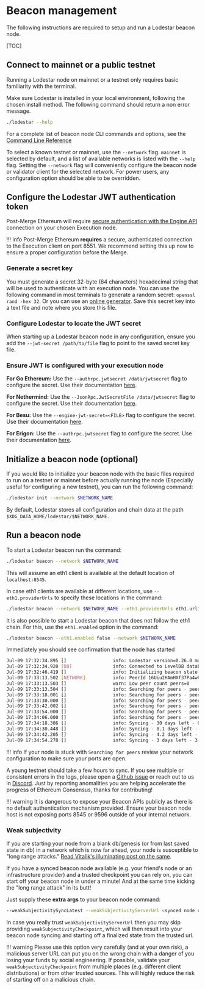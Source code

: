# Beacon management

The following instructions are required to setup and run a Lodestar beacon node.

[TOC]

## Connect to mainnet or a public testnet

Running a Lodestar node on mainnet or a testnet only requires basic familiarity with the terminal.

Make sure Lodestar is installed in your local environment, following the chosen install method. The following command should return a non error message.

```bash
./lodestar --help
```

For a complete list of beacon node CLI commands and options, see the [Command Line Reference](../../reference/cli/)

To select a known testnet or mainnet, use the `--network` flag. `mainnet` is selected by default, and a list of available networks is listed with the `--help` flag. Setting the `--network` flag will conveniently configure the beacon node or validator client for the selected network. For power users, any configuration option should be able to be overridden.

## Configure the Lodestar JWT authentication token

Post-Merge Ethereum will require [secure authentication with the Engine API](https://github.com/ethereum/execution-apis/blob/main/src/engine/authentication.md) connection on your chosen Execution node.

<!-- prettier-ignore-start -->
!!! info
    Post-Merge Ethereum **requires** a secure, authenticated connection to the Execution client on port 8551. We recommend setting this up now to ensure a proper configuration before the Merge.
<!-- prettier-ignore-end -->

### Generate a secret key

You must generate a secret 32-byte (64 characters) hexadecimal string that will be used to authenticate with an execution node. You can use the following command in most terminals to generate a random secret: `openssl rand -hex 32`. Or you can use an [online generator](https://codebeautify.org/generate-random-hexadecimal-numbers).  Save this secret key into a text file and note where you store this file.

### Configure Lodestar to locate the JWT secret

When starting up a Lodestar beacon node in any configuration, ensure you add the `--jwt-secret /path/to/file` flag to point to the saved secret key file. 

### Ensure JWT is configured with your execution node

**For Go Ethereum:**
Use the `--authrpc.jwtsecret /data/jwtsecret` flag to configure the secret. Use their documentation [here](https://geth.ethereum.org/docs/interface/merge).

**For Nethermind:**
Use the `--JsonRpc.JwtSecretFile /data/jwtsecret` flag to configure the secret. Use their documentation [here](https://docs.nethermind.io/nethermind/first-steps-with-nethermind/running-nethermind-post-merge#jwtsecretfile).

**For Besu:**
Use the `--engine-jwt-secret=<FILE>` flag to configure the secret. Use their documentation [here](https://besu.hyperledger.org/en/stable/Reference/CLI/CLI-Syntax/#engine-jwt-secret).

**For Erigon:**
Use the `--authrpc.jwtsecret` flag to configure the secret. Use their documentation [here](https://github.com/ledgerwatch/erigon#authentication-api).

## Initialize a beacon node (optional)

If you would like to initialize your beacon node with the basic files required to run on a testnet or mainnet before actually running the node (Especially useful for configuring a new testnet), you can run the following command:

```bash
./lodestar init --network $NETWORK_NAME
```

By default, Lodestar stores all configuration and chain data at the path `$XDG_DATA_HOME/lodestar/$NETWORK_NAME`.

## Run a beacon node

To start a Lodestar beacon run the command:

```bash
./lodestar beacon --network $NETWORK_NAME
```

This will assume an eth1 client is available at the default location of `localhost:8545`.

In case eth1 clients are available at different locations, use `--eth1.providerUrls` to specify these locations in the command:

```bash
./lodestar beacon --network $NETWORK_NAME --eth1.providerUrls eth1.url1 eth1.url2
```

It is also possible to start a Lodestar beacon that does not follow the eth1 chain. For this, use the `eth1.enabled` option in the command:

```bash
./lodestar beacon --eth1.enabled false --network $NETWORK_NAME
```

Immediately you should see confirmation that the node has started

```bash
Jul-09 17:32:34.895 []                 info: Lodestar version=0.26.0 master 8058d367, network=prater
Jul-09 17:32:34.920 [DB]               info: Connected to LevelDB database name=/home/user/.local/share/lodestar/prater/chain-db
Jul-09 17:32:46.419 []                 info: Initializing beacon state slot=0, epoch=0, stateRoot=0x895390e92edc03df7096e9f51e51896e8dbe6e7e838180dadbfd869fdd77a659
Jul-09 17:33:13.502 [NETWORK]          info: PeerId 16Uiu2HAmHXf37Pa4whSF1rdwWbkqDuiwd3U7wqTgadQVza48MTn4, Multiaddrs /ip4/127.0.0.1/tcp/9000
Jul-09 17:33:13.503 []                 warn: Low peer count peers=0
Jul-09 17:33:13.504 []                 info: Searching for peers - peers: 0 - finalized: 0 0x0000…0000 - head: 0 0x8c0e…ee87 - clockSlot: 780166
Jul-09 17:33:18.001 []                 info: Searching for peers - peers: 0 - finalized: 0 0x0000…0000 - head: 0 0x8c0e…ee87 - clockSlot: 780166
Jul-09 17:33:30.000 []                 info: Searching for peers - peers: 0 - finalized: 0 0x0000…0000 - head: 0 0x8c0e…ee87 - clockSlot: 780167
Jul-09 17:33:42.002 []                 info: Searching for peers - peers: 0 - finalized: 0 0x0000…0000 - head: 0 0x8c0e…ee87 - clockSlot: 780168
Jul-09 17:33:54.000 []                 info: Searching for peers - peers: 0 - finalized: 0 0x0000…0000 - head: 0 0x8c0e…ee87 - clockSlot: 780169
Jul-09 17:34:06.000 []                 info: Searching for peers - peers: 0 - finalized: 0 0x0000…0000 - head: 0 0x8c0e…ee87 - clockSlot: 780170
Jul-09 17:34:18.386 []                 info: Syncing - 30 days left - 0.297 slots/s - finalized: 0 0x0000…0000 - head: 30 0x0bcf…0506 - clockSlot: 780171 - peers: 1
Jul-09 17:34:30.448 []                 info: Syncing - 8.1 days left - 1.12 slots/s - finalized: 2 0x8e30…3ce0 - head: 128 0xd4f1…d32b - clockSlot: 780172 - peers: 1
Jul-09 17:34:42.205 []                 info: Syncing - 4.2 days left - 2.15 slots/s - finalized: 5 0x2811…5120 - head: 255 0x6c99…033b - clockSlot: 780173 - peers: 1
Jul-09 17:34:54.278 []                 info: Syncing - 3 days left - 3.00 slots/s - finalized: 8 0x65e2…52a9 - head: 351 0x0f5a…1cd3 - clockSlot: 780174 - peers: 1
```

<!-- prettier-ignore-start -->
!!! info
    If your node is stuck with `Searching for peers` review your network configuration to make sure your ports are open.
<!-- prettier-ignore-end -->

A young testnet should take a few hours to sync. If you see multiple or consistent errors in the logs, please open a [Github issue](https://github.com/ChainSafe/lodestar/issues/new) or reach out to us in [Discord](https://discord.gg/yjyvFRP). Just by reporting anomalities you are helping accelerate the progress of Ethereum Consensus, thanks for contributing!

<!-- prettier-ignore-start -->
!!! warning
    It is dangerous to expose your Beacon APIs publicly as there is no default authentication mechanism provided. Ensure your beacon node host is not exposing ports 8545 or 9596 outside of your internal network. 
<!-- prettier-ignore-end -->

### Weak subjectivity

If you are starting your node from a blank db/genesis (or from last saved state in db) in a network which is now far ahead, your node is susceptible to "long range attacks."
[Read Vitalik's illuminating post on the same](https://blog.ethereum.org/2014/11/25/proof-stake-learned-love-weak-subjectivity/).

If you have a synced beacon node available (e.g. your friend's node or an infrastructure provider) and a trusted checkpoint you can rely on, you can start off your beacon node in under a minute! And at the same time kicking the "long range attack" in its butt!

Just supply these **extra args** to your beacon node command:
```bash
--weakSubjectivitySyncLatest --weakSubjectivityServerUrl <synced node url> [--weakSubjectivityCheckpoint <trusted checkpoint in root:epoch format>]
```
In case you really trust `weakSubjectivityServerUrl` then you may skip providing `weakSubjectivityCheckpoint`, which will then result into your beacon node syncing and starting off a finalized state from the trusted url.

<!-- prettier-ignore-start -->
!!! warning
    Please use this option very carefully (and at your own risk), a malicious server URL can put you on the wrong chain with a danger of you losing your funds by social engineering. 
If possible, validate your `weakSubjectivityCheckpoint` from multiple places (e.g. different client distributions) or from other trusted sources. This will highly reduce the risk of starting off on a malicious chain.
<!-- prettier-ignore-end -->
